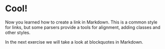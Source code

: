 # Cool!

Now you learned how to create a link in Markdown. This is a common style for links, but some parsers provide a tools for alignment, adding classes and other styles.

In the next exercise we will take a look at blockquotes in Markdown.
